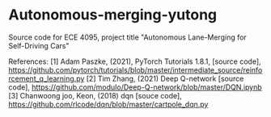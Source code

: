# Autonomous-merging-yutong

Source code for ECE 4095, project title "Autonomous Lane-Merging for Self-Driving Cars"

References:
[1] Adam Paszke, (2021), PyTorch Tutorials 1.8.1, [source code], https://github.com/pytorch/tutorials/blob/master/intermediate_source/reinforcement_q_learning.py
[2] Tim Zhang, (2021) Deep Q-network [source code], https://github.com/moduIo/Deep-Q-network/blob/master/DQN.ipynb
[3] Chanwoong joo, Keon, (2018) dqn [souce code], https://github.com/rlcode/dqn/blob/master/cartpole_dqn.py
